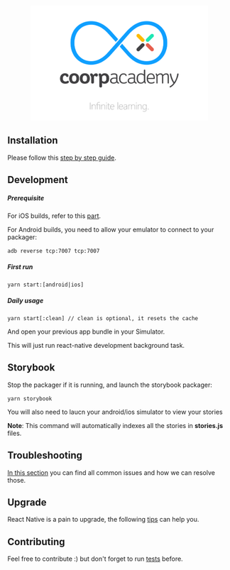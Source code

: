 <p align="center">
  <a href="https://coorpacademy.com" rel="noopener" target="_blank"><img width="400" src=".github/logo.png" alt="Coorpacademy mobile app"></a></p>
</p>

## Installation

Please follow this [step by step guide](.github/INSTALLATION.md).

## Development

##### Prerequisite

For iOS builds, refer to this [part](.github/FASTLANE.md#match).

For Android builds, you need to allow your emulator to connect to your packager:

```
adb reverse tcp:7007 tcp:7007
```

##### First run

```console
yarn start:[android|ios]
```

##### Daily usage

```console
yarn start[:clean] // clean is optional, it resets the cache
```

And open your previous app bundle in your Simulator.

This will just run react-native development background task.

## Storybook

Stop the packager if it is running, and launch the storybook packager:

```console
yarn storybook
```

You will also need to laucn your android/ios simulator to view your stories

**Note**: This command will automatically indexes all the stories in **stories.js** files.

## Troubleshooting

[In this section](.github/TROUBLESHOOTING.md) you can find all common issues and how we can resolve those.

## Upgrade

React Native is a pain to upgrade, the following [tips](.github/REACT-NATIVE-UPGRADE.md) can help you.

## Contributing

Feel free to contribute :) but don't forget to run [tests](.github/TESTS.md) before.
